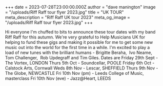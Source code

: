 +++
date = 2023-07-28T23:00:00.000Z
author = "dave manington"
image = "/uploads/Riff Raff tour flyer 2023.jpg"
title = "UK TOUR"
meta_description = "Riff Raff UK tour 2023"
meta_og_image = "/uploads/Riff Raff tour flyer 2023.jpg"
+++

Hi everyone
I'm chuffed to bits to announce these tour dates with my band Riff Raff for this autumn. We're very grateful to Help Musicians UK for helping to fund these gigs and making it possible for me to get some new music out into the world for the first time in a while. I'm excited to play a load of new tunes with the brilliant humans - Brigitte Beraha,  Ivo Neame,  Tom Challenger,  Rob Updegraff and Tim Giles.
Dates are
Friday 29th Sept - The Vortex, LONDON
Thurs 5th Oct - Soundcellar, POOLE
Friday 6th Oct - Calstock Arts, Cornwall
Weds 8th Nov - Lescar, SHEFFIELD
Thurs 9th Nov - The Globe, NEWCASTLE
Fri 10th Nov (pm) - Leeds College of Music, masterclass
Fri 10th Nov (eve) - Jazz@Heart, LEEDS
